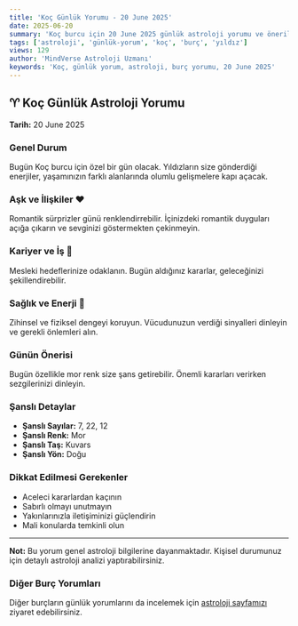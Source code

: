 ```yaml
---
title: 'Koç Günlük Yorumu - 20 June 2025'
date: 2025-06-20
summary: 'Koç burcu için 20 June 2025 günlük astroloji yorumu ve önerileri.'
tags: ['astroloji', 'günlük-yorum', 'koç', 'burç', 'yıldız']
views: 129
author: 'MindVerse Astroloji Uzmanı'
keywords: 'Koç, günlük yorum, astroloji, burç yorumu, 20 June 2025'
---
```


## ♈ Koç Günlük Astroloji Yorumu

**Tarih:** 20 June 2025

### Genel Durum

Bugün Koç burcu için özel bir gün olacak. Yıldızların size gönderdiği enerjiler, yaşamınızın farklı alanlarında olumlu gelişmelere kapı açacak.

### Aşk ve İlişkiler ❤️

Romantik sürprizler günü renklendirrebilir. İçinizdeki romantik duyguları açığa çıkarın ve sevginizi göstermekten çekinmeyin.

### Kariyer ve İş 💼

Mesleki hedeflerinize odaklanın. Bugün aldığınız kararlar, geleceğinizi şekillendirebilir.

### Sağlık ve Enerji 🌟

Zihinsel ve fiziksel dengeyi koruyun. Vücudunuzun verdiği sinyalleri dinleyin ve gerekli önlemleri alın.

### Günün Önerisi

Bugün özellikle mor renk size şans getirebilir. Önemli kararları verirken sezgilerinizi dinleyin.

### Şanslı Detaylar

- **Şanslı Sayılar:** 7, 22, 12
- **Şanslı Renk:** Mor
- **Şanslı Taş:** Kuvars
- **Şanslı Yön:** Doğu

### Dikkat Edilmesi Gerekenler

- Aceleci kararlardan kaçının
- Sabırlı olmayı unutmayın
- Yakınlarınızla iletişiminizi güçlendirin
- Mali konularda temkinli olun

---

**Not:** Bu yorum genel astroloji bilgilerine dayanmaktadır. Kişisel durumunuz için detaylı astroloji analizi yaptırabilirsiniz.

### Diğer Burç Yorumları

Diğer burçların günlük yorumlarını da incelemek için [astroloji sayfamızı](https://www.mindversedaily.com) ziyaret edebilirsiniz.
